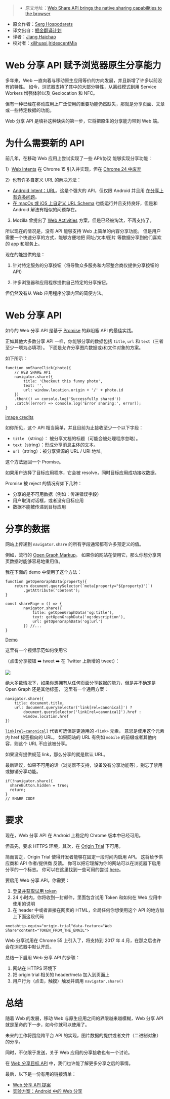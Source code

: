 > * 原文地址：[Web Share API brings the native sharing capabilities to the browser](https://blog.hospodarets.com/web-share-api#why-do-we-need-a-new-api)
* 原文作者：[Serg Hospodarets](https://blog.hospodarets.com/about)
* 译文出自：[掘金翻译计划](https://github.com/xitu/gold-miner)
* 译者：[Jiang Haichao](https://github.com/AceLeeWinnie)
* 校对者：[xilihuasi](https://github.com/xilihuasi),[IridescentMia](https://github.com/IridescentMia)

# Web 分享 API 赋予浏览器原生分享能力

多年来，Web 一直向着与移动原生应用等价的方向发展，并且新增了许多以前没有的特性。
如今，浏览器支持了其中的大部分特性，从离线模式到用 Service Workers 增强体验以及 Geolocation 和 NFC。

但有一种已经在移动应用上广泛使用的重要功能仍然缺失，那就是分享页面、文章或一些特定数据的功能。

Web 分享 API 是填补这种缺失的第一步，它将把原生的分享能力带到 Web 端。

# 为什么需要新的 API

前几年，在移动 Web 应用上尝试实现了一些 API/协议 能够实现分享功能：

1）[Web Intents](http://webintents.org/) 在 Chrome 15 引入并实现，但在 [Chrome 24 中废弃](https://developer.chrome.com/apps/app_intents)

2）也有许多自定义 URL 的解决方法：

- [Android Intent：URL](https://developer.chrome.com/multidevice/android/intents)。这是个强大的 API，但仅限 Android 并且用 [在分享上有许多问题](https://github.com/mgiuca/web-share/blob/master/docs/explainer.md#why-cant-sites-just-use-android-intent-urls)。 
- [在 macOs 或 iOS 上自定义 URL Schema](https://css-tricks.com/create-url-scheme/) 也能运行并且支持良好，但是和 Android 解法有相似的问题存在。

3) Mozilla 曾提出了 [Web Activities](https://developer.mozilla.org/en-US/docs/Archive/Firefox_OS/API/Web_Activities) 方案，但是已经被淘汰，不再支持了。

所以现在的情况是，没有 API 能够支持 Web 上简单的内容分享功能。
但是用户需要一个快速分享的方式，能够方便地把 网址/文本/图片 等数据分享到他们喜欢的 app 和服务上。

现在的能提供的是：

1. 针对特定服务的分享按钮（将导致众多服务和内容整合商仅提供分享按钮的 API）

2. 许多浏览器和应用程序提供自己特定的分享按钮。

但仍然没有从 Web 应用程序分享内容的简便方法。

# Web 分享 API

如今的 Web 分享 API 是基于 [Promise](https://developer.mozilla.org/en/docs/Web/JavaScript/Reference/Global_Objects/Promise) 的非阻塞 API 的最佳实践。

正如其他大多数分享 API 一样，你能够分享的数据包括 `title`, `url` 和 `text`（三者至少一项为必填项）。
下面是允许分享图片数据或/和文件对象的方案。

如下所示：

```
function onShareClick(photo){
    // WEB SHARE API
    navigator.share({
        title: 'Checkout this funny photo',
        text: '',
        url: window.location.origin + '/' + photo.id 
    })
    .then(() => console.log('Successfully shared'))
    .catch((error) => console.log('Error sharing:', error));
}
```

[image credits](https://github.com/mgiuca/web-share/blob/master/docs/mocks/README.md)

如你所见，这个 API 相当简单，并且目前为止接收至少一个以下字段：

- `title` （string）： 被分享文档的标题（可能会被处理程序忽略）。
- `text`（string）：形成分享消息主体的文本。
- `url`（string）：被分享资源的 URL / URI 地址。 

这个方法返回一个 Promise。

如果用户选择了目标应用程序，它会被 resolve，同时目标应用成功接收数据。

Promise 被 reject 的情况有如下几种：

- 分享的是不可用数据（例如：传递错误字段）
- 用户取消对话框，或者没有目标应用
- 数据不能被传递到目标应用

# 分享的数据

网站上传递到 `navigator.share` 的所有字段通常都有许多预定义的值。

例如，流行的 [Open Graph Markup](http://ogp.me/)。
如果你的网站在使用它，那么你想分享网页数据时能够容易地重用值。

我在下面的 demo 中使用了这个方法：

```
function getOpenGraphData(property){
    return document.querySelector(`meta[property="${property}"]`)
        .getAttribute('content');
}

const sharePage = () => {
        navigator.share({
            title: getOpenGraphData('og:title'),
            text: getOpenGraphData('og:description'),
            url: getOpenGraphData('og:url')
        }) //...
}
```

[Demo](/demos/web-share-api/)

这里有一个视频示范如何使用它 

（点击分享按钮 ➡️  tweet ➡️  在 Twitter 上新增的 tweet）：

![](https://hospodarets.com/img/blog/1485720302108099000.gif)

绝大多数情况下，如果你想拥有从任何页面分享数据的能力，但是并不确定是 Open Graph 还是其他标签，
这里有一个通用方案：

```
navigator.share({
    title: document.title,
    url: document.querySelector('link[rel=canonical]') ?
        document.querySelector('link[rel=canonical]').href :
        window.location.href
})
```

[`link[rel=canonical]`](https://en.wikipedia.org/wiki/Canonical_link_element) 代表可选但是更通用的 `<link>` 元素，
意思是使用这个元素内 href 标签指向的 URL。 如果网站的 URL 有例如 `mobile` 的前缀或者其他内容，则这个 URL 不应该被分享。

如果没有提供规范 link，那么分享的就是默认 URL。 

最新建议，如果不可用的话（浏览器不支持，设备没有分享功能等），别忘了禁用或撤销分享功能。

```
if(!navigator.share){
  shareButton.hidden = true;
  return;
}
// SHARE CODE
```

# 要求

现在，Web 分享 API 在 Android 上稳定的 Chrome 版本中已经可用。

但首先，要求 HTTPS 环境，其次，在 [Origin Trial](https://github.com/jpchase/OriginTrials/blob/gh-pages/developer-guide.md) 下可用。

简而言之，Origin Trial 使得开发者能够在固定一段时间内启用 API。
这将给予供应商和 API 作者/提供商 反馈。
你可以把它理解为你的网站可以在浏览器下启用分享的一个标志。
你可以在这里找到一些可用的尝试 [here](https://github.com/jpchase/OriginTrials/blob/gh-pages/available-trials.md)。

要启用 Web 分享 API，你需要：

1. [登录并获取试用 token](https://docs.google.com/forms/d/e/1FAIpQLSfO0_ptFl8r8G0UFhT0xhV17eabG-erUWBDiKSRDTqEZ_9ULQ/viewform)
2. 24 小时内，你将收到一封邮件，里面包含试用 Token 和如何在 Web 应用中使用的说明
3. 在 header 中或者直接在网页的 HTML，全局任何你想使用这个 API 的地方加上下面这段代码

```
<metahttp-equiv="origin-trial"data-feature="Web Share"content="TOKEN_FROM_THE_EMAIL">
```

Web 分享试用在 Chrome 55 上引入了，将支持到 2017 年 4 月，在那之后也许会在浏览器中默认开启。 

总结一下启用 Web 分享 API 的步骤：

1. 网站在 HTTPS 环境下
2. 把 origin trial 相关的 header/meta 加入到页面上
3. 用户行为（点击，触摸）触发并调用 `navigator.share()`   

# 总结

随着 Web 的发展，移动 Web 与原生应用之间的界限越来越模糊，Web 分享 API 就是革命的下一步，如今你就可以使用了。

未来的工作将围绕跨平台 API 的实现，图片数据的提供或者文件（二进制对象）的分享。

同时，不仅限于发送，关于 Web 应用的分享接收也有一个讨论。

在 [Web 分享目标 API](https://github.com/mgiuca/web-share/blob/master/docs/explainer.md#how-can-a-web-app-receive-a-share-from-another-page0) 中，我们也许能了解更多分享之后的事情。

最后，以下是一份有用的链接清单：

- [Web 分享 API 提案](https://github.com/WICG/web-share)
- [实验方案：Android 中的 Web 分享](https://groups.google.com/a/chromium.org/forum/#!msg/blink-dev/zuqQaLp3js8/5V9wpRWhBgAJ)
